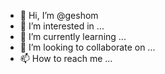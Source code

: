 - 👋 Hi, I’m @geshom
- 👀 I’m interested in ...
- 🌱 I’m currently learning ...
- 💞️ I’m looking to collaborate on ...
- 📫 How to reach me ...

<!---
geshom/geshom is a ✨ special ✨ repository because its `README.md` (this file) appears on your GitHub profile.
You can click the Preview link to take a look at your changes.
--->

